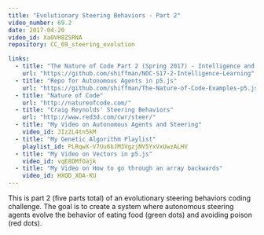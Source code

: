 ```yaml
---
title: "Evolutionary Steering Behaviors - Part 2"
video_number: 69.2
date: 2017-04-20
video_id: XaOVH8ZSRNA
repository: CC_69_steering_evolution

links:
  - title: "The Nature of Code Part 2 (Spring 2017) - Intelligence and Learning"  
    url: "https://github.com/shiffman/NOC-S17-2-Intelligence-Learning"
  - title: "Repo for Autonomous Agents in p5.js"  
    url: "https://github.com/shiffman/The-Nature-of-Code-Examples-p5.js/tree/master/chp06_agents"
  - title: "Nature of Code"  
    url: "http://natureofcode.com/"
  - title: "Craig Reynolds' Steering Behaviors"  
    url: "http://www.red3d.com/cwr/steer/"
  - title: "My Video on Autonomous Agents and Steering"  
    video_id: JIz2L4tn5kM
  - title: "My Genetic Algorithm Playlist"  
    playlist_id: PLRqwX-V7Uu6bJM3VgzjNV5YxVxUwzALHV
  - title: "My Video on Vectors in p5.js"  
    video_id: vqE8DMfOajk
  - title: "My Video on How to go through an array backwards"  
    video_id: HXOD_XDA-KU
---
```


This is part 2 (five parts total) of an evolutionary steering behaviors coding challenge. The goal is to create a system where autonomous steering agents evolve the behavior of eating food (green dots) and avoiding poison (red dots).
